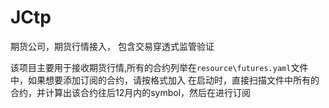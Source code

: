 # JCtp
期货公司，期货行情接入， 包含交易穿透式监管验证

该项目主要用于接收期货行情,所有的合约列举在`resource\futures.yaml`文件中，如果想要添加订阅的合约，请按格式加入
在启动时，直接扫描文件中所有的合约，并计算出该合约往后12月内的symbol，然后在进行订阅
